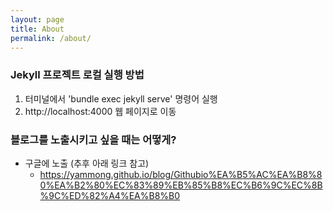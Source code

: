 ```yaml
---
layout: page
title: About
permalink: /about/
---
```

<!-- 
## Theme Monos
> Simple and lightweight theme for Jekyll

### Features
- Responsive.
- Syntax Highlight
- Most optimized theme for tech blog.
- Lightweight with minimum stylesheet.
- Easy to customize.
- Offers category menu.

### _config.yml
> Code block will look like this.
```yml
highlighter-theme: monokai //you can change your syntax color scheme.
date_format: "%Y-%M-%D" //and date format.
```

### Screenshots
#### Page
![alt text](/public/img/screenshot-1.png)
#### Articles
![alt text](/public/img/screenshot-2.png)
#### Page - Mobile
![alt text](/public/img/screenshot-m1.png)
#### Page - Articles
![alt text](/public/img/screenshot-m2.png) -->

### Jekyll 프로젝트 로컬 실행 방법
1. 터미널에서 'bundle exec jekyll serve' 명령어 실행
2. http://localhost:4000 웹 페이지로 이동

### 블로그를 노출시키고 싶을 때는 어떻게? 
- 구글에 노출 (추후 아래 링크 참고)
  - https://yammong.github.io/blog/Githubio%EA%B5%AC%EA%B8%80%EA%B2%80%EC%83%89%EB%85%B8%EC%B6%9C%EC%8B%9C%ED%82%A4%EA%B8%B0